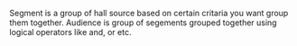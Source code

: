 Segment is a group of hall source based on certain critaria you want group them together. Audience is group of segements grouped together using logical operators like and, or etc.

